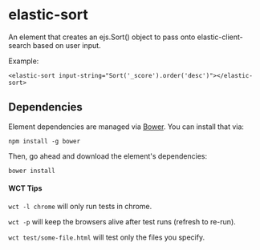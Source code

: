 # elastic-sort

An element that creates an ejs.Sort() object to pass onto elastic-client-search
based on user input.

Example:

    <elastic-sort input-string="Sort('_score').order('desc')"></elastic-sort>

## Dependencies

Element dependencies are managed via [Bower](http://bower.io/). You can
install that via:

    npm install -g bower

Then, go ahead and download the element's dependencies:

    bower install

#### WCT Tips

`wct -l chrome` will only run tests in chrome.

`wct -p` will keep the browsers alive after test runs (refresh to re-run).

`wct test/some-file.html` will test only the files you specify.
